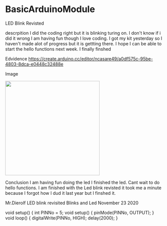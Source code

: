 # BasicArduinoModule


LED Blink Revisted


descrpition
I did the coding right but it is blinking  turing on. I don't know if i did it wrong I am having fun though I love coding. I got my kit yesterday so I haven't made alot of progress but it is gettting there. I hope I can be able to start the hello functions next week. I finally finshed


Edvidence
https://create.arduino.cc/editor/ncasare49/a0df575c-95be-4803-8dca-e0448c32488e



Image

<img src="Images/Ledblinkrevisited.png" width="300">





Conclusion
I am having fun doing the led I finished the led. Cant wait to do hello functions. I am finished with the Led blink revisted it took me a minute because I forgot how I dud it last year but I finshed it.



Mr.Dierolf LED blink revisited
Blinks and Led
November 23 2020

void setup() {
int PINNo = 5;
void setup() {
  pinMode(PINNo, OUTPUT);
}
void loop() {
  digitalWrite(PINNo, HIGH);
  delay(2000);
}









